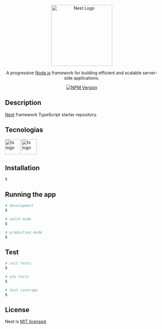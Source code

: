 <p align="center">
  <a href="http://nestjs.com/" target="blank"><img src="https://nestjs.com/img/logo-small.svg" width="200" alt="Nest Logo" /></a>
</p>

[circleci-image]: https://img.shields.io/circleci/build/github/nestjs/nest/master?token=abc123def456
[circleci-url]: https://circleci.com/gh/nestjs/nest

  <p align="center">A progressive <a href="http://nodejs.org" target="_blank">Node.js</a> framework for building efficient and scalable server-side applications.</p>
    <p align="center">
<a href="https://www.npmjs.com/~nestjscore" target="_blank"><img src="https://img.shields.io/npm/v/@nestjs/core.svg" alt="NPM Version" /></a>

</p>
  <!--[![Backers on Open Collective](https://opencollective.com/nest/backers/badge.svg)](https://opencollective.com/nest#backer)
  [![Sponsors on Open Collective](https://opencollective.com/nest/sponsors/badge.svg)](https://opencollective.com/nest#sponsor)-->

## Description

[Nest](https://github.com/nestjs/nest) framework TypeScript starter repository.

## Tecnologias
<div class="row">
  <div class="column">
  <img src="https://cdn.worldvectorlogo.com/logos/docker.svg" alt="ts logo" width="50" height="50"  float: left;
  width: 33.33%;
  padding: 5px;/> 
   <img src="https://cdn.worldvectorlogo.com/logos/docker.svg" alt="ts logo" width="50" height="50"  float: left;
  width: 33.33%;
  padding: 5px;/> 
  </div>




## Installation

```bash
$ 
```

## Running the app

```bash
# development
$ 

# watch mode
$

# production mode
$ 
```

## Test

```bash
# unit tests
$ 

# e2e tests
$ 

# test coverage
$ 
```



## License

Nest is [MIT licensed](LICENSE).
